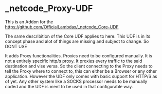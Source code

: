 # _netcode_Proxy-UDF
This is an Addon for the https://github.com/OfficialLambdax/_netcode_Core-UDF

The same describition of the Core UDF applies to here. This UDF is in its concept phase and alot of things are missing and subject to change. So DONT USE

It adds Proxy functionalities. Proxies need to be configured manually. It is not a entirely specific http/s proxy. It proxies every traffic to the said destination and vise versa. So the client connecting to the Proxy needs to tell the Proxy where to connect to, this can either be a Browser or any other application. However the UDF only comes with basic support for HTTP/S as of yet. Any other system like a SOCKS processor needs to be manually coded and the UDF is ment to be used in that configurable way.
